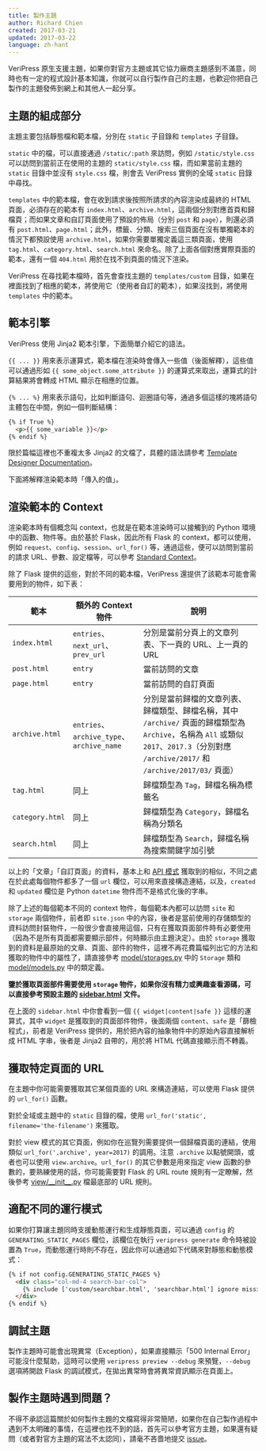 ```yaml
---
title: 製作主題
author: Richard Chien
created: 2017-03-21
updated: 2017-03-22
language: zh-hant
---
```


VeriPress 原生支援主題，如果你對官方主題或其它協力廠商主題感到不滿意，同時也有一定的程式設計基本知識，你就可以自行製作自己的主題，也歡迎你把自己製作的主題發佈到網上和其他人一起分享。

## 主題的組成部分

主題主要包括靜態檔和範本檔，分別在 `static` 子目錄和 `templates` 子目錄。

`static` 中的檔，可以直接通過 `/static/:path` 來訪問，例如 `/static/style.css` 可以訪問到當前正在使用的主題的 `static/style.css` 檔，而如果當前主題的 `static` 目錄中並沒有 `style.css` 檔，則會去 VeriPress 實例的全域 `static` 目錄中尋找。

`templates` 中的範本檔，會在收到請求後按照所請求的內容渲染成最終的 HTML 頁面，必須存在的範本有 `index.html`、`archive.html`，這兩個分別對應首頁和歸檔頁；而如果文章和自訂頁面使用了預設的佈局（分別 `post` 和 `page`），則還必須有 `post.html`、`page.html`；此外，標籤、分類、搜索三個頁面在沒有單獨範本的情況下都預設使用 `archive.html`，如果你需要單獨定義這三類頁面，使用 `tag.html`、`category.html`、`search.html` 來命名。除了上面各個對應實際頁面的範本，還有一個 `404.html` 用於在找不到頁面的情況下渲染。

VeriPress 在尋找範本檔時，首先會查找主題的 `templates/custom` 目錄，如果在裡面找到了相應的範本，將使用它（使用者自訂的範本），如果沒找到，將使用 `templates` 中的範本。

## 範本引擎

VeriPress 使用 Jinja2 範本引擎，下面簡單介紹它的語法。

`{{ ... }}` 用來表示運算式，範本檔在渲染時會傳入一些值（後面解釋），這些值可以通過形如 `{{ some_object.some_attribute }}` 的運算式來取出，運算式的計算結果將會轉成 HTML 顯示在相應的位置。

`{% ... %}` 用來表示語句，比如判斷語句、迴圈語句等，通過多個這樣的塊將語句主體包在中間，例如一個判斷結構：

```html
{% if True %}
  <p>{{ some_variable }}</p>
{% endif %}
```

限於篇幅這裡也不重複太多 Jinja2 的文檔了，具體的語法請參考 [Template Designer Documentation](http://jinja.pocoo.org/docs/2.9/templates/)。

下面將解釋渲染範本時「傳入的值」。

## 渲染範本的 Context

渲染範本時有個概念叫 context，也就是在範本渲染時可以接觸到的 Python 環境中的函數、物件等。由於基於 Flask，因此所有 Flask 的 context，都可以使用，例如 `request`、`config`、`session`、`url_for()` 等，通過這些，便可以訪問到當前的請求 URL、參數、設定檔等，可以參考 [Standard Context](http://flask.pocoo.org/docs/0.12/templating/#standard-context)。

除了 Flask 提供的這些，對於不同的範本檔，VeriPress 還提供了該範本可能會需要用到的物件，如下表：

| 範本              | 額外的 Context 物件                          | 說明                                       |
| --------------- | --------------------------------------- | ---------------------------------------- |
| `index.html`    | `entries`、`next_url`、`prev_url`         | 分別是當前分頁上的文章列表、下一頁的 URL、上一頁的 URL          |
| `post.html`     | `entry`                                 | 當前訪問的文章                                  |
| `page.html`     | `entry`                                 | 當前訪問的自訂頁面                                |
| `archive.html`  | `entries`、`archive_type`、`archive_name` | 分別是當前歸檔的文章列表、歸檔類型、歸檔名稱，其中 `/archive/` 頁面的歸檔類型為 `Archive`，名稱為 `All` 或類似 `2017`、`2017.3`（分別對應 `/archive/2017/` 和 `/archive/2017/03/` 頁面） |
| `tag.html`      | 同上                                      | 歸檔類型為 `Tag`，歸檔名稱為標籤名                     |
| `category.html` | 同上                                      | 歸檔類型為 `Category`，歸檔名稱為分類名                |
| `search.html`   | 同上                                      | 歸檔類型為 `Search`，歸檔名稱為搜索關鍵字加引號             |

以上的「文章」「自訂頁面」的資料，基本上和 [API 模式](api-mode.html#api-posts-獲取文章列表) 獲取到的相似，不同之處在於此處每個物件都多了一個 `url` 欄位，可以用來直接構造連結，以及，`created` 和 `updated` 欄位是 Python `datetime` 物件而不是格式化後的字串。

除了上述的每個範本不同的 context 物件，每個範本內都可以訪問 `site` 和 `storage` 兩個物件，前者即 `site.json` 中的內容，後者是當前使用的存儲類型的資料訪問封裝物件，一般很少會直接用這個，只有在獲取頁面部件時有必要使用（因為不是所有頁面都需要顯示部件，何時顯示由主題決定）。由於 `storage` 獲取到的資料是最原始的文章、頁面、部件的物件，這裡不再花費篇幅列出它的方法和獲取的物件中的屬性了，請直接參考 [model/storages.py](https://github.com/veripress/veripress/blob/master/veripress/model/storages.py) 中的 `Storage` 類和 [model/models.py](https://github.com/veripress/veripress/blob/master/veripress/model/models.py) 中的類定義。

**鑒於獲取頁面部件需要使用 `storage` 物件，如果你沒有精力或興趣查看源碼，可以直接參考預設主題的 [sidebar.html](https://github.com/veripress/themes/blob/default/templates/sidebar.html) 文件。**

在上面的 `sidebar.html` 中你會看到一個 `{{ widget|content|safe }}` 這樣的運算式，其中 `widget` 是獲取到的頁面部件物件，後面兩個 `content`、`safe` 是「篩檢程式」，前者是 VeriPress 提供的，用於把內容的抽象物件中的原始內容直接解析成 HTML 字串，後者是 Jinja2 自帶的，用於將 HTML 代碼直接顯示而不轉義。

## 獲取特定頁面的 URL

在主題中你可能需要獲取其它某個頁面的 URL 來構造連結，可以使用 Flask 提供的 `url_for()` 函數。

對於全域或主題中的 `static` 目錄的檔，使用 `url_for('static', filename='the-filename')` 來獲取。

對於 view 模式的其它頁面，例如你在巡覽列需要提供一個歸檔頁面的連結，使用類似 `url_for('.archive', year=2017)` 的調用。注意 `.archive` 以點號開頭，或者也可以使用 `view.archive`。`url_for()` 的其它參數是用來指定 view 函數的參數的，要熟練使用的話，你可能需要對 Flask 的 URL route 規則有一定瞭解，然後參考 [view/\_\_init\_\_.py](https://github.com/veripress/veripress/blob/master/veripress/view/__init__.py) 檔最底部的 URL 規則。

## 適配不同的運行模式

如果你打算讓主題同時支援動態運行和生成靜態頁面，可以通過 `config` 的 `GENERATING_STATIC_PAGES` 欄位，該欄位在執行 `veripress generate` 命令時被設置為 `True`，而動態運行時則不存在，因此你可以通過如下代碼來對靜態和動態模式：

```html
{% if not config.GENERATING_STATIC_PAGES %}
  <div class="col-md-4 search-bar-col">
    {% include ['custom/searchbar.html', 'searchbar.html'] ignore missing %}
  </div>
{% endif %}
```

## 調試主題

製作主題時可能會出現異常（Exception），如果直接顯示「500 Internal Error」可能沒什麼幫助，這時可以使用 `veripress preview --debug` 來預覽，`--debug` 選項將開啟 Flask 的調試模式，在拋出異常時會將異常資訊顯示在頁面上。

## 製作主題時遇到問題？

不得不承認這篇關於如何製作主題的文檔寫得非常簡陋，如果你在自己製作過程中遇到不太明確的事情，在這裡也找不到的話，首先可以參考官方主題，如果還有疑問（或者對官方主題的寫法不太認同），請毫不吝嗇地提交 [issue](https://github.com/veripress/veripress/issues/new)。
